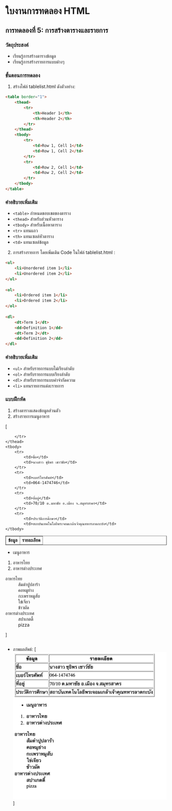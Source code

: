 # ใบงานการทดลอง HTML

## การทดลองที่ 5: การสร้างตารางและรายการ
### วัตถุประสงค์
- เรียนรู้การสร้างตารางข้อมูล
- เรียนรู้การสร้างรายการแบบต่างๆ

### ขั้นตอนการทดลอง
1. สร้างไฟล์ tablelist.html ดังตัวอย่าง:
```html
<table border="1">
    <thead>
        <tr>
            <th>Header 1</th>
            <th>Header 2</th>
        </tr>
    </thead>
    <tbody>
        <tr>
            <td>Row 1, Cell 1</td>
            <td>Row 1, Cell 2</td>
        </tr>
        <tr>
            <td>Row 2, Cell 1</td>
            <td>Row 2, Cell 2</td>
        </tr>
    </tbody>
</table>
```

### คำอธิบายเพิ่มเติม
- `<table>` กำหนดขอบเขตของตาราง
- `<thead>` สำหรับส่วนหัวตาราง
- `<tbody>` สำหรับเนื้อหาตาราง
- `<tr>` แทนแถว
- `<th>` แทนเซลล์หัวตาราง
- `<td>` แทนเซลล์ข้อมูล

2. การสร้างรายการ โดยเพิ่มเติม Code ในไฟล์ tablelist.html :
```html
<ul>
    <li>Unordered item 1</li>
    <li>Unordered item 2</li>
</ul>

<ol>
    <li>Ordered item 1</li>
    <li>Ordered item 2</li>
</ol>

<dl>
    <dt>Term 1</dt>
    <dd>Definition 1</dd>
    <dt>Term 2</dt>
    <dd>Definition 2</dd>
</dl>
```

### คำอธิบายเพิ่มเติม
- `<ul>` สำหรับรายการแบบไม่เรียงลำดับ
- `<ol>` สำหรับรายการแบบเรียงลำดับ
- `<dl>` สำหรับรายการแบบคำจำกัดความ
- `<li>` แทนรายการแต่ละรายการ

### แบบฝึกหัด
1. สร้างตารางแสดงข้อมูลส่วนตัว
2. สร้างรายการเมนูอาหาร

[ 

<table border="1">
    <thead>
        <tr>
            <th>ข้อมูล</th>
            <th>รายละเอียด</th>

        </tr>
    </thead>
    <tbody>
        <tr>
            <td>ชื่อ</td>
            <td>นางสาว ชุธิพร เชาว์ชัย</td>
        </tr>
        <tr>
            <td>เบอร์โทรศัพท์</td>
            <td>064-1474746</td>
        </tr>
        <tr>
            <td>ที่อยู่</td>
            <td>70/10 ต.มหาชัย อ.เมือง จ.สมุทรสาคร</td>
        </tr>
        <tr>
            <td>ประวัติการศึกษา</td>
            <td>สถาบันเทคโนโลยีพระจอมเกล้าเจ้าคุณทหารลาดกะบัง</td>
    </tbody>
</table>
<ul>
    <li>เมนูอาหาร</li>
</ul>

<ol>
    <li>อาหารไทย</li>
    <li>อาหารต่างประเทศ</li>
</ol>

<dl>
    <dt>อาหารไทย</dt>
    <dd>ส้มตำปูปลาร้า</dd>
    <dd>คอหมูย่าง</dd>
    <dd>กะเพราหมูสับ</dd>
    <dd>ใข่เจียว</dd>
    <dd>ข้าวผัด</dd>
    <dt>อาหารต่างประเทศ</dt>
    <dd>สปาเกตตี้</dd>
    <dd>pizza</dd>
 
</dl>




]
```html

```
- ภาพผลลัพธ์:
[![alt text](image-7.png)]

